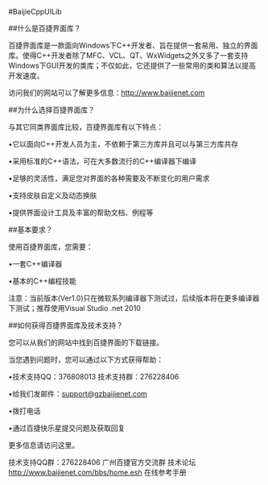 #BaijieCppUILib

##什么是百捷界面库？

 百捷界面库是一款面向Windows下C++开发者、旨在提供一套易用、独立的界面库。使得C++开发者除了MFC、VCL、QT、WxWidgets之外又多了一套支持Windows下GUI开发的类库；不仅如此，它还提供了一些常用的类和算法以提高开发速度。

 访问我们的网站可以了解更多信息：http://www.baijienet.com

 

##为什么选择百捷界面库？

与其它同类界面库比较，百捷界面库有以下特点：

•它以面向C++开发人员为主，不依赖于第三方库并且可以与第三方库共存

•采用标准的C++语法，可在大多数流行的C++编译器下编译

•足够的灵活性，满足您对界面的各种需要及不断变化的用户需求

•支持皮肤自定义及动态换肤

•提供界面设计工具及丰富的帮助文档、例程等

 

##基本要求？

使用百捷界面库，您需要：

•一套C++编译器

•基本的C++编程技能

注意：当前版本(Ver1.0)只在微软系列编译器下测试过，后续版本将在更多编译器下测试；推荐使用Visual Studio .net 2010

 

##如何获得百捷界面库及技术支持？

您可以从我们的网站中找到百捷界面的下载链接。

当您遇到问题时，您可以通过以下方式获得帮助：

•技术支持QQ：376808013  技术支持群：276228406

•给我们发邮件：support@gzbaijienet.com

•拨打电话

•通过百捷快乐星提交问题及获取回复

更多信息请访问这里。

 

技术支持QQ群：276228406
广州百捷官方交流群
技术论坛 http://www.baijienet.com/bbs/home.esh 在线参考手册